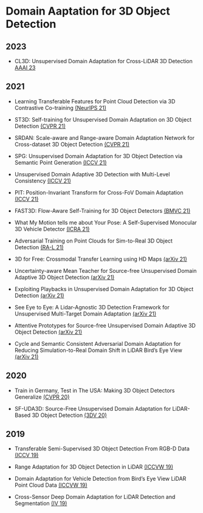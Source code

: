# Domain Aaptation for 3D Object Detection
## 2023
- CL3D: Unsupervised Domain Adaptation for Cross-LiDAR 3D Detection [AAAI 23](https://arxiv.org/abs/2212.00244)
## 2021

- Learning Transferable Features for Point Cloud Detection via 3D Contrastive Co-training [(NeurIPS 21)](https://papers.nips.cc/paper/2021/file/b3b25a26a0828ea5d48d8f8aa0d6f9af-Paper.pdf)

- ST3D: Self-training for Unsupervised Domain Adaptation on 3D Object Detection [(CVPR 21)](https://openaccess.thecvf.com/content/CVPR2021/papers/Yang_ST3D_Self-Training_for_Unsupervised_Domain_Adaptation_on_3D_Object_Detection_CVPR_2021_paper.pdf)

- SRDAN: Scale-aware and Range-aware Domain Adaptation Network for Cross-dataset 3D Object Detection [(CVPR 21)](https://openaccess.thecvf.com/content/CVPR2021/papers/Zhang_SRDAN_Scale-Aware_and_Range-Aware_Domain_Adaptation_Network_for_Cross-Dataset_3D_CVPR_2021_paper.pdf)

- SPG: Unsupervised Domain Adaptation for 3D Object Detection via Semantic Point Generation [(ICCV 21)](https://openaccess.thecvf.com/content/ICCV2021/papers/Xu_SPG_Unsupervised_Domain_Adaptation_for_3D_Object_Detection_via_Semantic_ICCV_2021_paper.pdf)

- Unsupervised Domain Adaptive 3D Detection with Multi-Level Consistency [(ICCV 21)](https://openaccess.thecvf.com/content/ICCV2021/papers/Luo_Unsupervised_Domain_Adaptive_3D_Detection_With_Multi-Level_Consistency_ICCV_2021_paper.pdf)

- PIT: Position-Invariant Transform for Cross-FoV Domain Adaptation [(ICCV 21)](https://openaccess.thecvf.com/content/ICCV2021/papers/Gu_PIT_Position-Invariant_Transform_for_Cross-FoV_Domain_Adaptation_ICCV_2021_paper.pdf)

- FAST3D: Flow-Aware Self-Training for 3D Object Detectors [(BMVC 21)](https://arxiv.org/pdf/2110.09355.pdf)

- What My Motion tells me about Your Pose: A Self-Supervised Monocular 3D Vehicle Detector [(ICRA 21)](https://ieeexplore.ieee.org/stamp/stamp.jsp?arnumber=9562086)

- Adversarial Training on Point Clouds for Sim-to-Real 3D Object Detection [(RA-L 21)](https://ieeexplore.ieee.org/stamp/stamp.jsp?arnumber=9468980)

- 3D for Free: Crossmodal Transfer Learning using HD Maps [(arXiv 21)](https://arxiv.org/pdf/2008.10592.pdf)

- Uncertainty-aware Mean Teacher for Source-free Unsupervised Domain Adaptive 3D Object Detection [(arXiv 21)](https://arxiv.org/pdf/2109.14651.pdf)

- Exploiting Playbacks in Unsupervised Domain Adaptation for 3D Object Detection [(arXiv 21)](https://arxiv.org/pdf/2103.14198.pdf)

- See Eye to Eye: A Lidar-Agnostic 3D Detection Framework for Unsupervised Multi-Target Domain Adaptation [(arXiv 21)](https://arxiv.org/pdf/2111.09450.pdf)

- Attentive Prototypes for Source-free Unsupervised Domain Adaptive 3D Object Detection [(arXiv 21)](https://arxiv.org/pdf/2111.15656.pdf)

- Cycle and Semantic Consistent Adversarial Domain Adaptation for Reducing Simulation-to-Real Domain Shift in LiDAR Bird’s Eye View [(arXiv 21)](https://arxiv.org/pdf/2104.11021.pdf)

## 2020

- Train in Germany, Test in The USA: Making 3D Object Detectors Generalize [(CVPR 20)](https://openaccess.thecvf.com/content_CVPR_2020/papers/Wang_Train_in_Germany_Test_in_the_USA_Making_3D_Object_CVPR_2020_paper.pdf)

- SF-UDA3D: Source-Free Unsupervised Domain Adaptation for LiDAR-Based 3D Object Detection [(3DV 20)](https://arxiv.org/pdf/2010.08243.pdf)

## 2019

- Transferable Semi-Supervised 3D Object Detection From RGB-D Data [(ICCV 19)](https://openaccess.thecvf.com/content_ICCV_2019/papers/Tang_Transferable_Semi-Supervised_3D_Object_Detection_From_RGB-D_Data_ICCV_2019_paper.pdf)

- Range Adaptation for 3D Object Detection in LiDAR [(ICCVW 19)](https://openaccess.thecvf.com/content_ICCVW_2019/papers/ADW/Wang_Range_Adaptation_for_3D_Object_Detection_in_LiDAR_ICCVW_2019_paper.pdf)

- Domain Adaptation for Vehicle Detection from Bird’s Eye View LiDAR Point Cloud Data [(ICCVW 19)](https://openaccess.thecvf.com/content_ICCVW_2019/papers/TASK-CV/Saleh_Domain_Adaptation_for_Vehicle_Detection_from_Birds_Eye_View_LiDAR_ICCVW_2019_paper.pdf)

- Cross-Sensor Deep Domain Adaptation for LiDAR Detection and Segmentation [(IV 19)](https://ieeexplore.ieee.org/stamp/stamp.jsp?arnumber=8814047)
